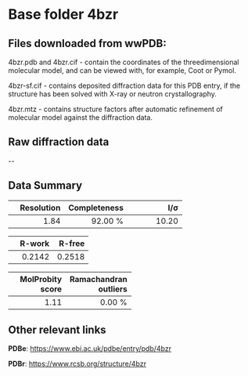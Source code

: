 # Base folder 4bzr

## Files downloaded from wwPDB:

4bzr.pdb and 4bzr.cif - contain the coordinates of the threedimensional molecular model, and can be viewed with, for example, Coot or Pymol.

4bzr-sf.cif - contains deposited diffraction data for this PDB entry, if the structure has been solved with X-ray or neutron crystallography.

4bzr.mtz - contains structure factors after automatic refinement of molecular model against the diffraction data.

## Raw diffraction data

--<br> 

## Data Summary
|   | Resolution | Completeness| I/$\boldsymbol{\sigma}$ |
|---|-------------:|----------------:|--------------:|
|   |1.84|92.00 %|<img width=50/>10.20|

|   | **R-work**| **R-free**   
|---|-------------:|----------------:|           
||0.2142|0.2518|

|   |**MolProbity<br>score**| **Ramachandran<br>outliers** 
|---|-------------:|----------------:|
||1.11|0.00 %|

## Other relevant links 
**PDBe**:  https://www.ebi.ac.uk/pdbe/entry/pdb/4bzr
 
**PDBr**: https://www.rcsb.org/structure/4bzr 

